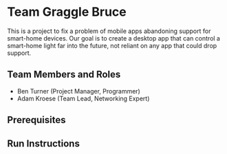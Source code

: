 # Team Graggle Bruce

This is a project to fix a problem of mobile apps abandoning support for
smart-home devices. Our goal is to create a desktop app that can control
a smart-home light far into the future, not reliant on any app that could
drop support.

## Team Members and Roles

* Ben Turner (Project Manager, Programmer)
* Adam Kroese (Team Lead, Networking Expert)

## Prerequisites

## Run Instructions
